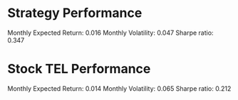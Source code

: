 # Strategy Performance
Monthly Expected Return: 0.016
Monthly Volatility: 0.047
Sharpe ratio: 0.347
# Stock TEL Performance
Monthly Expected Return: 0.014
Monthly Volatility: 0.065
Sharpe ratio: 0.212
